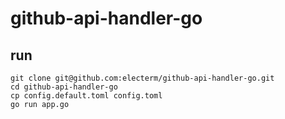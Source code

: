 # github-api-handler-go

## run
```
git clone git@github.com:electerm/github-api-handler-go.git
cd github-api-handler-go
cp config.default.toml config.toml
go run app.go
```